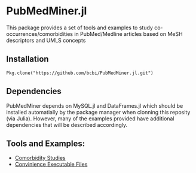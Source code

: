 <!--
@Author: isa
@Date:   2016-05-12T16:51:24-04:00
@Last modified by:   isa
@Last modified time: 2016-05-13T17:14:23-04:00
-->



# PubMedMiner.jl

<!-- [![Build Status](https://travis-ci.org/bcbi/PubMedMiner.jl.svg?branch=master)](https://travis-ci.org/bcbi/PubMedMiner.jl) -->

This package provides a set of tools and examples to study co-occurrences/comorbidities in PubMed/Medline articles based on MeSH descriptors and UMLS concepts

## Installation
```{Julia}
Pkg.clone("https://github.com/bcbi/PubMedMiner.jl.git")
```

## Dependencies

PubMedMiner depends on MySQL.jl and DataFrames.jl which should be installed automatially by the package manager when clonning this reposity (via Julia). However, many of the examples provided have additional dependencies that will be described accordingly.


## Tools and Examples:

* [Comorbidity Studies](https://github.com/bcbi/PubMedMiner.jl/blob/master/comorbidity_studies/README.md)
* [Convinience Executable Files](https://github.com/bcbi/PubMedMiner.jl/tree/master/exe/README.md)
